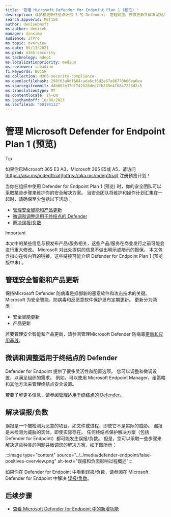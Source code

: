 ```yaml
---
title: '管理 Microsoft Defender for Endpoint Plan 1 (预览) '
description: 维护和更新终结点计划 1 的 Defender。 管理设置、获取更新并解决误报/负面影响。
search.appverid: MET150
author: denisebmsft
ms.author: deniseb
manager: dansimp
audience: ITPro
ms.topic: overview
ms.date: 09/13/2021
ms.prod: m365-security
ms.technology: mdep1
ms.localizationpriority: medium
ms.reviewer: inbadian
f1.keywords: NOCSH
ms.collection: M365-security-compliance
ms.openlocfilehash: 298f63a0df664cada6cf6d2a67a06770b66ea6ea
ms.sourcegitcommit: d4b867e37bf741528ded7fb289e4f6847228d2c5
ms.translationtype: MT
ms.contentlocale: zh-CN
ms.lasthandoff: 10/06/2021
ms.locfileid: "60194113"
---
```

# <a name="manage-microsoft-defender-for-endpoint-plan-1-preview"></a>管理 Microsoft Defender for Endpoint Plan 1 (预览) 

> [!TIP]
> 如果你已Microsoft 365 E3 A3，Microsoft 365 E5或 A5，请访问 [https://aka.ms/mdep1trial](https://aka.ms/mdep1trial) 注册预览计划！

当你在组织中使用 Defender for Endpoint Plan 1 (预览) 时，你的安全团队可以采取某些步骤来维护你的安全解决方案。 当安全团队将维护和操作计划汇集在一起时，请确保至少包括以下活动：

- [管理安全智能和产品更新](#manage-security-intelligence-and-product-updates)
- [微调和调整适用于终结点的 Defender](#fine-tune-and-adjust-defender-for-endpoint)
- [解决误报/负数](#address-false-positivesnegatives)

> [!IMPORTANT]
> 本文中的某些信息与预发布产品/服务相关，这些产品/服务在商业发行之前可能会进行重大修改。 Microsoft 对此处提供的信息不做出明示或暗示的担保。 本文包含指向在线内容的链接，这些链接可能介绍 Defender for Endpoint Plan 1 (预览版中未) 。

## <a name="manage-security-intelligence-and-product-updates"></a>管理安全智能和产品更新

保持Microsoft Defender 防病毒是抵御新的恶意软件和攻击技术的关键。 Microsoft 为安全智能、防病毒和反恶意软件保护发布定期更新。 更新分为两类： 

- 安全智能更新
- 产品更新 

若要管理安全智能和产品更新，请参阅管理Microsoft Defender 防病毒[更新和应用基线](manage-updates-baselines-microsoft-defender-antivirus.md)。

## <a name="fine-tune-and-adjust-defender-for-endpoint"></a>微调和调整适用于终结点的 Defender

Defender for Endpoint 提供了很多灵活性和配置选项。 您可以调整和微调设置，以满足组织的需求。 例如，可以使用 Microsoft Endpoint Manager、组策略和其他方法来管理终结点安全设置。 

若要了解更多信息，请参阅[管理适用于终结点的 Defender。](manage-atp-post-migration.md)

## <a name="address-false-positivesnegatives"></a>解决误报/负数

误报是一个被检测为恶意的项目，如文件或进程，即使它不是实际的威胁。 漏报是未检测为威胁的实体，即使实际存在。 任何终结点保护解决方案（包括 Defender for Endpoint）都可能发生误报/负数。 但是，您可以采取一些步骤来解决这些种类的问题并微调您的解决方案，如下图所示：

:::image type="content" source="../../media/defender-endpoint/false-positives-overview.png" alt-text="误报和负面影响过程概述":::

如果你在 Defender for Endpoint 中看到误报/负数，请参阅在 Microsoft Defender for Endpoint 中解决 [误报/负数](defender-endpoint-false-positives-negatives.md)。

## <a name="next-steps"></a>后续步骤

- [查看 Microsoft Defender for Endpoint 中的新增功能](whats-new-in-microsoft-defender-atp.md)